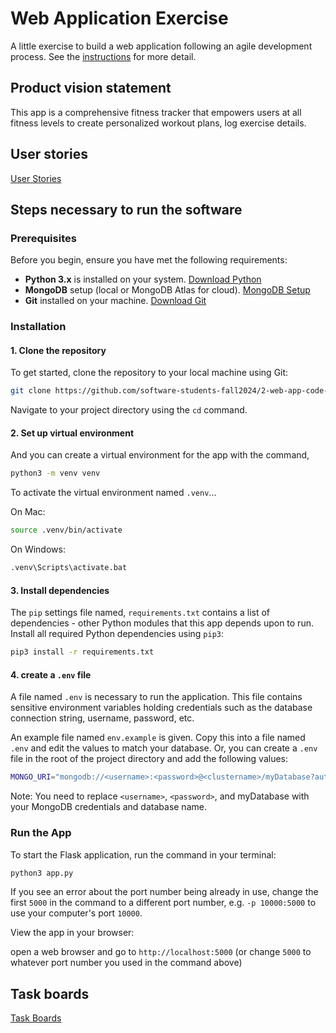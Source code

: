 # Web Application Exercise

A little exercise to build a web application following an agile development process. See the [instructions](instructions.md) for more detail.

## Product vision statement

This app is a comprehensive fitness tracker that empowers users at all fitness levels to create personalized workout plans, log exercise details.

## User stories

[User Stories](https://github.com/software-students-fall2024/2-web-app-code-crafters/issues/5)

## Steps necessary to run the software

### Prerequisites

Before you begin, ensure you have met the following requirements:
- **Python 3.x** is installed on your system. [Download Python](https://www.python.org/downloads/)
- **MongoDB** setup (local or MongoDB Atlas for cloud). [MongoDB Setup](https://www.mongodb.com/try/download/community)
- **Git** installed on your machine. [Download Git](https://git-scm.com/)

### Installation

#### 1. Clone the repository
To get started, clone the repository to your local machine using Git:
```bash
git clone https://github.com/software-students-fall2024/2-web-app-code-crafters.git
```

Navigate to your project directory using the `cd` command.

#### 2. Set up virtual environment
And you can create a virtual environment for the app with the command,
```bash
python3 -m venv venv
```
To activate the virtual environment named `.venv`...

On Mac:

```bash
source .venv/bin/activate
```

On Windows:

```bash
.venv\Scripts\activate.bat
```

#### 3. Install dependencies
The `pip` settings file named, `requirements.txt` contains a list of dependencies - other Python modules that this app depends upon to run. Install all required Python dependencies using `pip3`:

```bash
pip3 install -r requirements.txt
```

#### 4. create a `.env` file
A file named `.env` is necessary to run the application. This file contains sensitive environment variables holding credentials such as the database connection string, username, password, etc.

An example file named `env.example` is given. Copy this into a file named `.env` and edit the values to match your database. Or, you can create a `.env` file in the root of the project directory and add the following values:

```bash
MONGO_URI="mongodb://<username>:<password>@<clustername>/myDatabase?authSource=admin&retryWrites=true&w=majority"
```

Note: You need to replace `<username>`, `<password>`, and myDatabase with your MongoDB credentials and database name.

### Run the App
To start the Flask application, run the command in your terminal:
```bash
python3 app.py
```

If you see an error about the port number being already in use, change the first `5000` in the command to a different port number, e.g. `-p 10000:5000` to use your computer's port `10000`.

View the app in your browser:

open a web browser and go to `http://localhost:5000` (or change `5000` to whatever port number you used in the command above)

## Task boards

[Task Boards](https://github.com/software-students-fall2024/2-web-app-code-crafters/projects?query=is%3Aopen)
